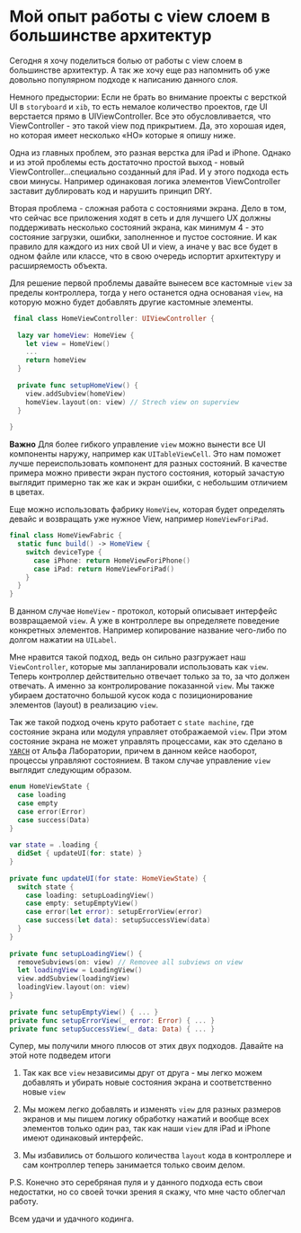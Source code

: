 # Мой опыт работы с view слоем в большинстве архитектур

Сегодня я хочу поделиться болью от работы с view слоем в большинстве архитектур. А так же хочу еще раз напомнить об уже довольно популярном подходе к написанию данного слоя.  

Немного предыстории: Если не брать во внимание проекты с версткой UI  в `storyboard` и `xib`, то есть немалое количество проектов, где UI верстается прямо в UIViewController. Все это обусловливается, что ViewController - это такой view под прикрытием. Да, это хорошая идея, но которая имеет несколько «НО» которые я опишу ниже.

Одна из главных проблем, это разная верстка для iPad и iPhone. Однако и из этой проблемы есть достаточно простой выход - новый ViewController…специально созданный для iPad. И у этого подхода есть свои минусы. Например одинаковая логика элементов ViewController заставит дублировать код и нарушить принцип DRY.

Вторая проблема - сложная работа с состояниями экрана. 
Дело в том, что сейчас все приложения ходят в сеть и для лучшего UX должны поддерживать несколько состояний экрана, как минимум 4 - это состояние загрузки, ошибки, заполненное и пустое состояние. И как правило для каждого из них свой UI и view, а иначе у вас все будет в одном файле или классе, что в свою очередь испортит архитектуру и расширяемость объекта.

Для решение первой проблемы давайте вынесем все кастомные `view` за пределы контроллера, тогда у него останется одна основаная `view`, на которую можно будет добавлять другие кастомные элементы. 
```Swift
 final class HomeViewController: UIViewController {
 
  lazy var homeView: HomeView {
    let view = HomeView()
    ...
    return homeView
  }
  
  private func setupHomeView() {
    view.addSubview(homeView)
    homeView.layout(on: view) // Strech view on superview
  }
  
}
```

**Важно** Для более гибкого управление `view` можно вынести все UI компоненты наружу, например как `UITableViewCell`.  Это нам поможет лучше переиспользовать компонент для разных состояний. В качестве примера можно привести экран пустого состояния, который зачастую выглядит примерно так же как и экран ошибки, с небольшим отличием в цветах.

Еще можно использовать фабрику `HomeView`, которая будет определять девайс и возвращать уже нужное View, например `HomeViewForiPad`.
```Swift
final class HomeViewFabric {
  static func build() -> HomeView {
    switch deviceType {
      case iPhone: return HomeViewForiPhone()
      case iPad: return HomeViewForiPad()
    }
  }
}
```

В данном случае `HomeView` - протокол, который описывает интерфейс возвращаемой `view`. А уже в контроллере вы определяете поведение конкретных элементов. Например копирование название чего-либо по долгом нажатии на `UILabel`.

Мне нравится такой подход, ведь он сильно разгружает наш `ViewController`, которые мы запланировали использовать как `view`. Теперь контроллер действительно отвечает только за то, за что должен отвечать. А именно за контролирование показанной `view`. Мы также убираем достаточно большой кусок кода с позиционирование элементов (layout) в реализацию `view`.

Так же такой подход очень круто работает с `state machine`, где состояние экрана или модуля управляет отображаемой `view`. При этом состояние экрана не может управлять процессами, как это сделано в [`YARCH`](https://github.com/alfa-laboratory/YARCH) от Альфа Лаборатории, причем в данном кейсе наоборот, процессы управляют состоянием. В таком случае управление `view` выглядит следующим образом.
```Swift
enum HomeViewState {
  case loading
  case empty
  case error(Error)
  case success(Data)
}
  
var state = .loading {
  didSet { updateUI(for: state) }
}
  
private func updateUI(for state: HomeViewState) {
  switch state {
    case loading: setupLoadingView()
    case empty: setupEmptyView()
    case error(let error): setupErrorView(error)
    case success(let data): setupSuccessView(data)
  }
}
  
private func setupLoadingView() {
  removeSubviews(on: view) // Removee all subviews on view
  let loadingView = LoadingView()
  view.addSubview(loadingView)
  loadingView.layout(on: view)
}
  
private func setupEmptyView() { ... }
private func setupErrorView(_ error: Error) { ... }
private func setupSuccessView(_ data: Data) { ... }
```

Супер, мы получили много плюсов от этих двух подходов. Давайте на этой ноте подведем итоги   

1) Так как все `view` независимы друг от друга - мы легко можем добавлять и убирать новые состояния экрана и соответственно новые `view`

2) Мы можем легко добавлять и изменять `view` для разных размеров экранов и мы пишем логику обработку нажатий и вообще всех элементов только один раз, так как наши `view` для iPad и iPhone имеют одинаковый интерфейс.
  
3) Мы избавились от большого количества `layout` кода в контроллере и сам контроллер теперь занимается только своим делом.

P.S. Конечно это серебряная пуля и у данного подхода есть свои недостатки, но со своей точки зрения я скажу, что мне часто облегчал работу. 

Всем удачи и удачного кодинга. 